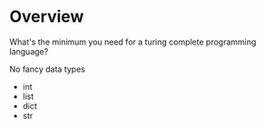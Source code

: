 # Overview

What's the minimum you need for a turing complete programming language?  

No fancy data types
- int
- list
- dict
- str
